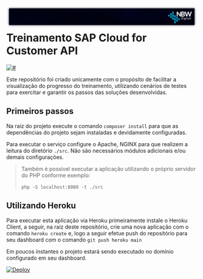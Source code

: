 # ![](assets/title.png) Treinamento SAP Cloud for Customer API

[![#](https://img.shields.io/badge/λ-nano-e60?style=flat-square)](https://github.com/jmurowaniecki/lambda-nano)

Este repositório foi criado unicamente com o propósito de facilitar a visualização do progresso do treinamento, utilizando cenários de testes para exercitar e garantir os passos das soluções desenvolvidas.

## Primeiros passos

Na raiz do projeto execute o comando `composer install` para que as dependências do projeto sejam instaladas e devidamente configuradas.

Para executar o serviço configure o Apache, NGINX para que realizem a leitura do diretório `./src`. Não são necessários módulos adicionais e/ou demais configurações.

> Também é possível executar a aplicação utilizando o próprio servidor do PHP conforme exemplo:
> ```
> php -S localhost:8080 -t ./src
> ```

## Utilizando Heroku

Para executar esta aplicação via Heroku primeiramente instale o Heroku Client, a seguir, na raiz deste repositório, crie uma nova aplicação com o comando `heroku create` e, logo a seguir efetue push do repositório para seu dashboard com o comando `git push heroku main`

Em poucos instantes o projeto estará sendo executado no domínio configurado em seu dashboard.

[![Deploy](https://www.herokucdn.com/deploy/button.svg)](https://heroku.com/deploy)